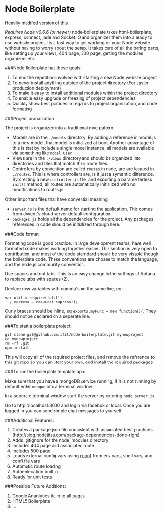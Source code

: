 Node Boilerplate 
=================

Heavily modifed version of [this](https://github.com/robrighter/node-boilerplate)

*Requires Node v0.6.6 (or newer)*
node-boilerplate takes html-boilerplate, express, connect, jade and Socket.IO and organizes them into a ready to use website project. Its a fast way to get working on your Node website without having to worry about the setup. It takes care of all the boring parts, like setting up your views, 404 page, 500 page, getting the modules organized, etc... 

###Node Boilerplate has these goals:

1. To end the repetition involved with starting a new Node website project
2. To never install anything outside of the project directory (For easier production deployment)
3. To make it easy to install additional modules within the project directory
4. To enable easy upgrade or freezing of project dependencies  
5. Quickly show best partices in regards to project organization, and code formating

###Project oranaization

The project is organized into a traditional mvc pattern.  

- Models are in the `./models` directory.  By adding a reference in model.js to a new model, that model is initialized at boot.  Another advantage of this is that by include a single model instance, all models are available via something like `model.User`
- Views are in the `./views` directory and should be organized into directories and files that match their route files.
- Controllers by convention are called `routes` in node, are are located in `./routes`.  This is where controllers are, is it just a symantic difference.  By creating a new `controller.js` file, and exporting a paramerterless `init()` method, all routes are automatically initialized with no modifications to routes.js.

Other important files that have convential meaning

- `server.js` is the default name for starting the application.  This comes from Joyent's cloud server default configuration.
- `packages.js` holds all the dependencies for the project.  Any packages references in code should be initialized through here.

###Code format

Formating code is good practice.  In large development teams, have well formated code makes working together easier.  This section is very open to contribution, and most of the code starndard should be very visable though the boilerplate code.  These conventions are chosen to match the language, and the node.js community convention.

Use spaces and not tabs.  This is an easy change in the settings of Aptana to replace tabs with spaces (2).

Declare new variables with comma's on the same line, eq:

    var util = require('util')
      , express = require('express');

Curly braces should be inline, eq `exports.myFunc = new function(){`. They should not be declared on a seperate line.

###To start a boilerplate project:
    
    git clone git@github.com:ifit/node-boilerplate.git mynewproject
    cd mynewproject
    rm -rf .git
    npm install
    
This will copy all of the required project files, and remove the reference to this git repo so you can start your own, and install the required packages


###To run the boilerplate template app:

Make sure that you have a mongoDB service running, if it is not running by default enter `mongod` into a terminal window

In a seperate terminal window start the server by entering `node server.js`

Go to http://localhost:3000 and login via facebok or local.  Once you are logged in you can send simple chat messages to yourself.


###Additional Features:

1. Creates a package.json file consistent with associated best practices (http://blog.nodejitsu.com/package-dependencies-done-right)
2. Adds .gitignore for the node_modules directory
3. Includes 404 page and associated route
4. Includes 500 page
5. Loads external config vars using [nconf](https://github.com/flatiron/nconf) from env vars, shell vars, and confi file vars
6. Automatic route loading
7. Authentecation built in
8. Ready for unit tests

###Possible Future Additions:

1. Google Ananlytics tie in to all pages
2. HTML5 Boilerplate
3. ...